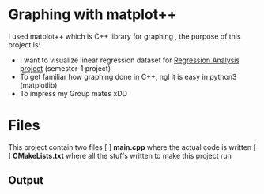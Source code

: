 # Graphing with matplot++

I used matplot++ which is C++ library for graphing , the purpose of this project is: 
* I want to visualize linear regression dataset for [Regression Analysis project](github.com/cls-talha/regression-Analysis-with-GUI/) (semester-1 project)  
* To get familiar how graphing done in C++, ngl it is easy in python3 (matplotlib)
* To impress my Group mates xDD


# Files

This project contain two files
[ ] **main.cpp** where the actual code is written 
[ ] **CMakeLists.txt** where all the stuffs written to make this project run


## Output 

